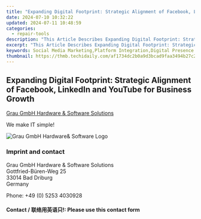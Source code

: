 ```yaml
---
title: "Expanding Digital Footprint: Strategic Alignment of Facebook, LinkedIn and YouTube for Business Growth"
date: 2024-07-10 10:32:22
updated: 2024-07-11 10:48:59
categories:
  - repair-tools
description: "This Article Describes Expanding Digital Footprint: Strategic Alignment of Facebook, LinkedIn and YouTube for Business Growth"
excerpt: "This Article Describes Expanding Digital Footprint: Strategic Alignment of Facebook, LinkedIn and YouTube for Business Growth"
keywords: Social Media Marketing,Platform Integration,Digital Presence Strategy,Facebook Marketing Strategies,LinkedIn Business Growth,YouTube Advertising Tips,Cross-Platform Marketing
thumbnail: https://thmb.techidaily.com/af1734dc2b0a9d3bcad9faa3494b27c219c63253c502adbe4dde73c3482b6b83.jpg
---
```


## Expanding Digital Footprint: Strategic Alignment of Facebook, LinkedIn and YouTube for Business Growth

[Grau GmbH Hardware & Software Solutions](https://main.grauonline.de/)

We make IT simple!

![Grau GmbH Hardware& Software Logo](https://main.grauonline.de/wp-content/uploads/2021/05/output-onlinepngtools.png)

### Imprint and contact

 Grau GmbH Hardware & Software Solutions  
 Gottfried-Büren-Weg 25  
 33014 Bad Driburg  
 Germany

Phone: +49 (0) 5253 4030928

#### Contact / 联络用英语只!: Please use this contact form

<ins class="adsbygoogle"
     style="display:block"
     data-ad-format="autorelaxed"
     data-ad-client="ca-pub-7571918770474297"
     data-ad-slot="1223367746"></ins>



<ins class="adsbygoogle"
     style="display:block"
     data-ad-client="ca-pub-7571918770474297"
     data-ad-slot="8358498916"
     data-ad-format="auto"
     data-full-width-responsive="true"></ins>

